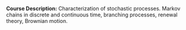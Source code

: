 **Course Description:** Characterization of stochastic processes. Markov chains in discrete and continuous time, branching processes, renewal theory, Brownian motion.